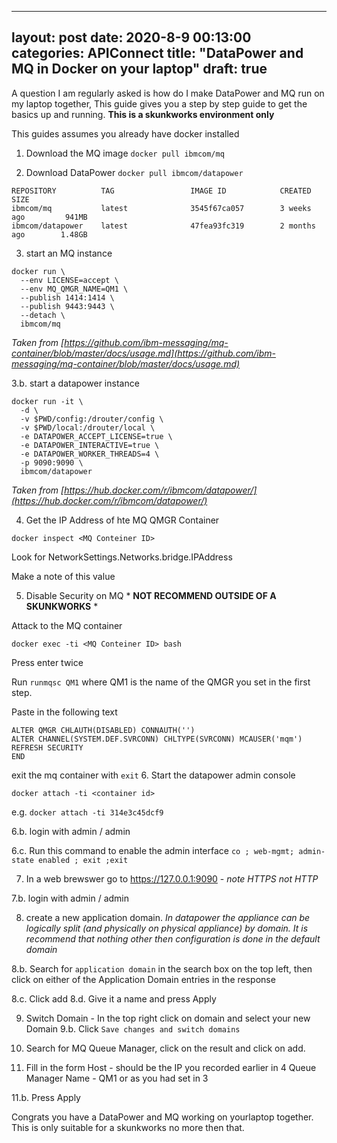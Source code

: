   ---
layout: post
date: 2020-8-9 00:13:00
categories: APIConnect
title: "DataPower and MQ in Docker on your laptop"
draft: true
---

A question I am regularly asked is how do I make DataPower and MQ run on my laptop together,  This guide gives you a step by step guide to get the basics up and running. **This is a skunkworks environment only**
<!--more-->


This guides assumes you already have docker installed
1. Download the MQ image
`docker pull ibmcom/mq`

2. Download DataPower
`docker pull ibmcom/datapower`


```
REPOSITORY          TAG                 IMAGE ID            CREATED             SIZE
ibmcom/mq           latest              3545f67ca057        3 weeks ago         941MB
ibmcom/datapower    latest              47fea93fc319        2 months ago        1.48GB
```

3. start an MQ instance
```
docker run \
  --env LICENSE=accept \
  --env MQ_QMGR_NAME=QM1 \
  --publish 1414:1414 \
  --publish 9443:9443 \
  --detach \
  ibmcom/mq
```
*Taken from [https://github.com/ibm-messaging/mq-container/blob/master/docs/usage.md](https://github.com/ibm-messaging/mq-container/blob/master/docs/usage.md)*

3.b. start a datapower instance

```
docker run -it \
  -d \
  -v $PWD/config:/drouter/config \
  -v $PWD/local:/drouter/local \
  -e DATAPOWER_ACCEPT_LICENSE=true \
  -e DATAPOWER_INTERACTIVE=true \
  -e DATAPOWER_WORKER_THREADS=4 \
  -p 9090:9090 \
  ibmcom/datapower
```
*Taken from [https://hub.docker.com/r/ibmcom/datapower/](https://hub.docker.com/r/ibmcom/datapower/)*

4. Get the IP Address of hte MQ QMGR Container

`docker inspect <MQ Conteiner ID>`

Look for NetworkSettings.Networks.bridge.IPAddress

Make a note of this value

5. Disable Security on MQ * **NOT RECOMMEND OUTSIDE OF A SKUNKWORKS** *

Attack to the MQ container

`docker exec -ti <MQ Conteiner ID> bash`

Press enter twice

Run `runmqsc QM1` where QM1 is the name of the QMGR you set in the first step.

Paste in the following text
```
ALTER QMGR CHLAUTH(DISABLED) CONNAUTH('')  
ALTER CHANNEL(SYSTEM.DEF.SVRCONN) CHLTYPE(SVRCONN) MCAUSER('mqm')
REFRESH SECURITY
END
```
exit the mq container with
`exit`
6. Start the datapower admin console

`docker attach -ti <container id>`

e.g.
`docker attach -ti 314e3c45dcf9`

6.b. login with admin / admin

6.c. Run this command to enable the admin interface `co ; web-mgmt; admin-state enabled ; exit ;exit`

7. In a web brewswer go to https://127.0.0.1:9090 - *note HTTPS not HTTP*

7.b. login with admin / admin

8. create a new application domain.
*In datapower the appliance can be logically split (and physically on physical appliance) by domain. It is recommend that nothing other then  configuration is done in the default domain*

8.b. Search for `application domain` in the search box on the top left, then click on either of the Application Domain entries in the response

8.c. Click add
8.d. Give it a name and press Apply

9. Switch Domain - In the top right click on domain and select your new Domain
9.b. Click `Save changes and switch domains`


10. Search for MQ Queue Manager, click on the result and click on add.

11. Fill in the form
  Host - should be the IP you recorded earlier in 4
  Queue Manager Name - QM1 or as  you had set in 3

11.b. Press Apply


Congrats you have a DataPower and  MQ working on yourlaptop together.  This is only suitable for a skunkworks no more then that.
